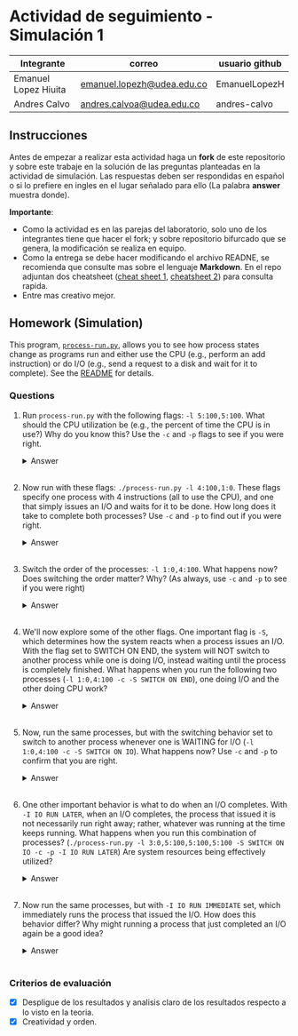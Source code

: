 # Actividad de seguimiento - Simulación 1

| Integrante           | correo                     | usuario github |
| -------------------- | -------------------------- | -------------- |
| Emanuel Lopez Hiuita | emanuel.lopezh@udea.edu.co | EmanuelLopezH  |
| Andres Calvo         | andres.calvoa@udea.edu.co  | andres-calvo   |

## Instrucciones

Antes de empezar a realizar esta actividad haga un **fork** de este repositorio y sobre este trabaje en la solución de las preguntas planteadas en la actividad de simulación. Las respuestas deben ser respondidas en español o si lo prefiere en ingles en el lugar señalado para ello (La palabra **answer** muestra donde).

**Importante**:

- Como la actividad es en las parejas del laboratorio, solo uno de los integrantes tiene que hacer el fork; y sobre repositorio bifurcado que se genera, la modificación se realiza en equipo.
- Como la entrega se debe hacer modificando el archivo READNE, se recomienda que consulte mas sobre el lenguaje **Markdown**. En el repo adjuntan dos cheatsheet ([cheat sheet 1](Markdown_Cheat_Sheet.pdf), [cheatsheet 2](markdown-cheatsheet.pdf)) para consulta rapida.
- Entre mas creativo mejor.

## Homework (Simulation)

This program, [`process-run.py`](process-run.py), allows you to see how process states change as programs run and either use the CPU (e.g., perform an add instruction) or do I/O (e.g., send a request to a disk and wait for it to complete). See the [README](https://github.com/remzi-arpacidusseau/ostep-homework/blob/master/cpu-intro/README.md) for details.

### Questions

1. Run `process-run.py` with the following flags: `-l 5:100,5:100`. What should the CPU utilization be (e.g., the percent of time the CPU is in use?) Why do you know this? Use the `-c` and `-p` flags to see if you were right.

   <details>
   <summary>Answer</summary>
   100% ya que en los parametros son, el tiempo que se va a correr el proceso y luego, el uso de la cpu en porcentaje, y como los parametros son 100, indica que va a usar solo la CPU
   </details>
   <br>

2. Now run with these flags: `./process-run.py -l 4:100,1:0`. These flags specify one process with 4 instructions (all to use the CPU), and one that simply issues an I/O and waits for it to be done. How long does it take to complete both processes? Use `-c` and `-p` to find out if you were right.

   <details>
   <summary>Answer</summary>
   Primera respuesta: 6, segunda respuesta: 11. Los primero 4 tiempos los usa el primer proceso con la cpu, y los otros dos creiamos que era uno de inicio y otro de hecho, no se tenia conocimiento que en el proceso de IO, se queda 5 tiempos en el estado bloqueado
   </details>
   <br>

3. Switch the order of the processes: `-l 1:0,4:100`. What happens now? Does switching the order matter? Why? (As always, use `-c` and `-p` to see if you were right)

   <details>
   <summary>Answer</summary>
   Primero se corrio el proceso de IO y luego el de CPU, sin embargo, mientras el proceso de IO entro en estado 'BLOCKED', dado que no se puede dejar la CPU sin ejecutar nada, el segundo proceso se corrio y termino, luego de los 5 tiempos en estado 'BLOCKED', el proceso de IO  finalizo, terminando asi en un menor tiempo que el anterior numeral
   </details>
   <br>

4. We'll now explore some of the other flags. One important flag is `-S`, which determines how the system reacts when a process issues an I/O. With the flag set to SWITCH ON END, the system will NOT switch to another process while one is doing I/O, instead waiting until the process is completely finished. What happens when you run the following two processes (`-l 1:0,4:100 -c -S SWITCH ON END`), one doing I/O and the other doing CPU work?

   <details>
   <summary>Answer</summary>
   Ahora empezo el proceso de IO, sin embargo, con la bandera SWITCH ON END, el proceso que usa la cpu, no pudo ser ejecutado mientras el otro estaba en estado de bloqueado, por el contrario, espero que el proceso de IO terminara y poniendo primero el proceso de CPU, ocurre, es lo mismo que no usar la bandera
   </details>
   <br>

5. Now, run the same processes, but with the switching behavior set to switch to another process whenever one is WAITING for I/O (`-l 1:0,4:100 -c -S SWITCH ON IO`). What happens now? Use `-c` and `-p` to confirm that you are right.

   <details>
   <summary>Answer</summary>
   Al realizar el switch cuando se realiza un request de I/O, permite que el PID:1 pueda ejecutar e, incluso, terminar antes de que el request de I/O del PID:0 termine. La ejecución duró 7 vs. 11 unidades de tiempo; con los flags del punto anterior, nos ahorramos 4 unidades de tiempo.
   </details>
   <br>

6. One other important behavior is what to do when an I/O completes. With `-I IO RUN LATER`, when an I/O completes, the process that issued it is not necessarily run right away; rather, whatever was running at the time keeps running. What happens when you run this combination of processes? (`./process-run.py -l 3:0,5:100,5:100,5:100 -S SWITCH ON IO -c -p -I IO RUN LATER`) Are system resources being effectively utilized?

   <details>
   <summary>Answer</summary>
   Consideramos que los recursos no estan siendo utilizados efectivamente, el PID:0 alargo toda la ejecución en espera de poder ejecutar su primer io_done, y luego de esto como ya los otros procesos terminaron, la cpu quedo libre ejecutando solo los io_done y RUN:io restantes del PID:0
   </details>
   <br>

7. Now run the same processes, but with `-I IO RUN IMMEDIATE` set, which immediately runs the process that issued the I/O. How does this behavior differ? Why might running a process that just completed an I/O again be a good idea?

   <details>
   <summary>Answer</summary>
   A diferencia de la ejecución anterior, esta estrategia permite una utilización más eficiente de los recursos. Esto se debe a que el proceso que generó una solicitud de I/O puede reanudarse rápidamente. En este ejemplo, el PID:0 realiza múltiples solicitudes de I/O, lo que facilita detectar y ejecutar nuevas operaciones de I/O pendientes mientras se alterna con otros procesos. Ejecutar nuevamente un proceso que completó una operación de I/O es beneficioso porque podría tener más solicitudes de I/O pendientes, optimizando así el uso del procesador y reduciendo tiempos de espera.
   </details>
   <br>

### Criterios de evaluación

- [x] Despligue de los resultados y analisis claro de los resultados respecto a lo visto en la teoria.
- [x] Creatividad y orden.
